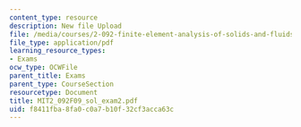 ```yaml
---
content_type: resource
description: New file Upload
file: /media/courses/2-092-finite-element-analysis-of-solids-and-fluids-i-fall-2009/f8411fba8fa0c0a7b10f32cf3acca63c_MIT2_092F09_sol_exam2.pdf
file_type: application/pdf
learning_resource_types:
- Exams
ocw_type: OCWFile
parent_title: Exams
parent_type: CourseSection
resourcetype: Document
title: MIT2_092F09_sol_exam2.pdf
uid: f8411fba-8fa0-c0a7-b10f-32cf3acca63c
---
```

